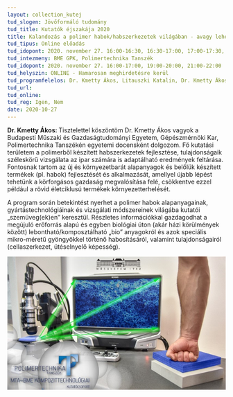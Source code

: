 ```yaml
---
layout: collection_kutej
tud_slogen: Jövőformáló tudomány
tud_title: Kutatók éjszakája 2020
title: Kalandozás a polimer habok/habszerkezetek világában - avagy lehet egy hab lebomló polimerből/biopolimerből?
tud_tipus: Online előadás
tud_idopont: 2020. november 27. 16:00-16:30, 16:30-17:00, 17:00-17:30, 17:30-18:00
tud_intezmeny: BME GPK, Polimertechnika Tanszék
tud_idopont: 2020. november 27. 16:00-17:00, 19:00-20:00, 21:00-22:00
tud_helyszin: ONLINE - Hamarosan meghirdetésre kerül
tud_programfelelos: Dr. Kmetty Ákos, Litauszki Katalin, Dr. Kmetty Ákos, Dr. Tábi Tamás, Tomin Márton
tud_url:
tud_online:
tud_reg: Igen, Nem
date: 2020-10-27
---
```

<b>Dr. Kmetty Ákos: </b>Tisztelettel köszöntöm Dr. Kmetty Ákos vagyok a Budapesti Műszaki és Gazdaságtudományi Egyetem, Gépészmérnöki Kar, Polimertechnika Tanszékén egyetemi docensként dolgozom. Fő kutatási területem a polimerből készített habszerkezetek fejlesztése, tulajdonságaik széleskörű vizsgálata az ipar számára is adaptálható eredmények feltárása. Fontosnak tartom az új és környezetbarát alapanyagok és belőlük készített termékek (pl. habok) fejlesztését és alkalmazását, amellyel újabb lépést tehetünk a körforgásos gazdaság megvalósítása felé, csökkentve ezzel például a rövid életciklusú termékek környezetterhelését.

 
A program során betekintést nyerhet a polimer habok alapanyagainak, gyártástechnológiáinak és vizsgálati módszereinek világába kutatói „szemüveg(ek)en” keresztül. Részletes információkkal gazdagodhat a megújuló erőforrás alapú és egyben biológiai úton (akár házi körülmények között) lebontható/komposztálható „bio” anyagokról és azok speciális mikro-méretű gyöngyökkel történő habosításáról, valamint tulajdonságairól (cellaszerkezet, ütéselnyelő képesség).


<img src="images/polimer-habok.jpg" max-width="500" class="center">

